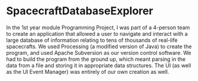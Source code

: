 # SpacecraftDatabaseExplorer
In the 1st year module Programming Project, I was part of a 4-person team to create 
an application that allowed a user to navigate and interact with a large database of information relating to tens of 
thousands of real-life spacecrafts. We used Processing (a modified version of Java) to create the program, and used 
Apache Subversion as our version control software. We had to build the program from the ground up, which meant 
parsing in the data from a file and storing it in appropriate data structures. The UI (as well as the UI Event Manager) 
was entirely of our own creation as well.
